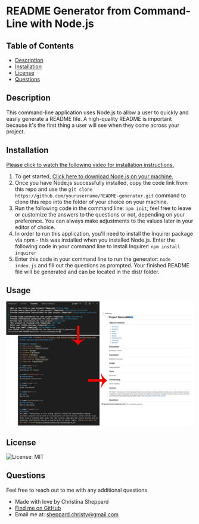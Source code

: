 # README Generator from Command-Line with Node.js

  ## Table of Contents
  * [ Description ](#about)
  * [ Installation ](#installation)
  * [ License ](#license)
  * [ Questions ](#questions)

  <a name="about"></a>
  ## Description
  This command-line application uses Node.js to allow a user to quickly and easily generate a README file. A high-quality README is important because it's the first thing a user will see when they come across your project. 
  

  <a name="installation"></a>
  ## Installation
  [Please click to watch the following video for installation instructions.](https://watch.screencastify.com/v/d4tYmB51vLbXLK4NCQKk) 
  1. To get started, [Click here to download Node.js on your machine.](https://nodejs.org/en/)
  2. Once you have Node.js successfully installed, copy the code link from this repo and use the `git clone https://github.com/yourusername/README-generator.git` command to clone this repo into the folder of your choice on your machine. 
  3. Run the following code in the command line: `npm init`; feel free to leave or customize the answers to the questions or not, depending on your preference. You can always make adjustments to the values later in your editor of choice.
  4. In order to run this application, you'll need to install the Inquirer package via npm - this was installed when you installed Node.js. Enter the following code in your command line to install Inquirer: `npm install inquirer`
  5. Enter this code in your command line to run the generator: `node index.js` and fill out the questions as prompted. Your finished README file will be generated and can be located in the dist/ folder.

  <a name="usage"></a>
  ## Usage
  ![Screenshot of App Functionality](/assets/images/screenshot-readme-generator.jpg)

  <a name="license"></a>
  ## License
  ![License: MIT](https://img.shields.io/badge/License-MIT-yellow.svg)

  <a name="questions"></a>
  ## Questions
  Feel free to reach out to me with any additional questions
  * Made with love by Christina Sheppard
  * [Find me on GitHub](https://github.com/cshepscorp/)
  * Email me at: sheppard.christy@gmail.com
